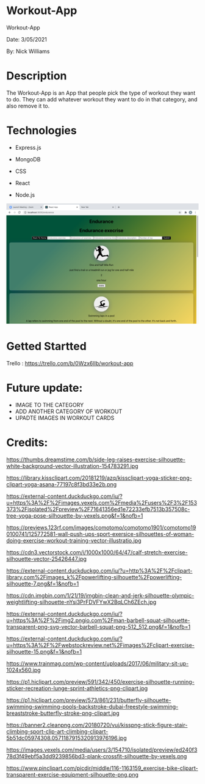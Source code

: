 # Workout-App
Workout-App 

Date: 3/05/2021 

By: Nick Williams 








# Description
The Workout-App is an App that people pick the type of workout they want to do. They can add whatever workout they want to do in that category, and also remove it to.   


# Technologies 
* Express.js

* MongoDB

* CSS

* React 

* Node.js


![mockup](image/Finalproduct.png)


# Getted Startted 
Trello : https://trello.com/b/0Wzx6lIb/workout-app

# Future update:
* IMAGE TO THE CATEGORY 
* ADD ANOTHER CATEGORY OF WORKOUT  
* UPADTE IMAGES IN WORKOUT CARDS 

# Credits: 
https://thumbs.dreamstime.com/b/side-leg-raises-exercise-silhouette-white-background-vector-illustration-154783291.jpg


https://library.kissclipart.com/20181219/azq/kissclipart-yoga-sticker-png-clipart-yoga-asana-77197c8f3bd33e2b.png  		


https://external-content.duckduckgo.com/iu/?u=https%3A%2F%2Fimages.vexels.com%2Fmedia%2Fusers%2F3%2F153373%2Fisolated%2Fpreview%2F71641356ed1e72233efb7513b357508c-tree-yoga-pose-silhouette-by-vexels.png&f=1&nofb=1    

https://previews.123rf.com/images/comotomo/comotomo1901/comotomo190100741/125772581-wall-push-ups-sport-exersice-silhouettes-of-woman-doing-exercise-workout-training-vector-illustratio.jpg 


https://cdn3.vectorstock.com/i/1000x1000/64/47/calf-stretch-exercise-silhouette-vector-25426447.jpg

https://external-content.duckduckgo.com/iu/?u=http%3A%2F%2Fclipart-library.com%2Fimages_k%2Fpowerlifting-silhouette%2Fpowerlifting-silhouette-7.png&f=1&nofb=1   




https://cdn.imgbin.com/1/21/19/imgbin-clean-and-jerk-silhouette-olympic-weightlifting-silhouette-nYsi3PrFDVFYwX2BqLCh6ZEch.jpg 

https://external-content.duckduckgo.com/iu/?u=https%3A%2F%2Fimg2.pngio.com%2Fman-barbell-squat-silhouette-transparent-png-svg-vector-barbell-squat-png-512_512.png&f=1&nofb=1 


https://external-content.duckduckgo.com/iu/?u=https%3A%2F%2Fwebstockreview.net%2Fimages%2Fclipart-exercise-silhouette-15.png&f=1&nofb=1 

https://www.trainmag.com/wp-content/uploads/2017/06/military-sit-up-1024x560.jpg 



https://p1.hiclipart.com/preview/591/342/450/exercise-silhouette-running-sticker-recreation-lunge-sprint-athletics-png-clipart.jpg 

https://p1.hiclipart.com/preview/573/861/231/butterfly-silhouette-swimming-swimming-pools-backstroke-dubai-freestyle-swimming-breaststroke-butterfly-stroke-png-clipart.jpg 

https://banner2.cleanpng.com/20180720/vuj/kisspng-stick-figure-stair-climbing-sport-clip-art-climbing-clipart-5b51dc05974308.0571187915320913976196.jpg 

https://images.vexels.com/media/users/3/154710/isolated/preview/ed240f378d3f49ebf5a3dd9239856bd3-plank-crossfit-silhouette-by-vexels.png 

https://www.pinclipart.com/picdir/middle/116-1163159_exercise-bike-clipart-transparent-exercise-equipment-silhouette-png.png 
